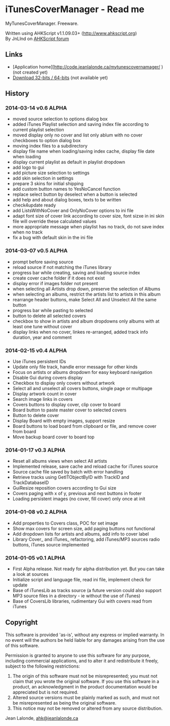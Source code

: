 # iTunesCoverManager - Read me

MyTunesCoverManager. Freeware.

Written using AHKScript v1.1.09.03+ (http://www.ahkscript.org)  
By JnLlnd on [AHKScript forum](http://ahkscript.org/boards/memberlist.php?mode=viewprofile&u=66)

## Links

* [Application home][http://code.jeanlalonde.ca/mytunescovernamager/ ) (not created yet)
* [Download 32-bits / 64-bits]( http://code.jeanlalonde.ca/ahk/mytunescovernamager/mytunescovernamager.zip ) (not available yet)

## History

### 2014-03-14 v0.6 ALPHA
* moved source selection to options dialog box
* added iTunes Playlist selection and saving index file according to current playlist selection
* moved display only no cover and list only ablum with no cover checkboxes to option dialog box
* moving index files to a subdirectory
* display file name when loading/saving index cache, display file date when loading
* display current playlist as default in playlist dropdown
* add logo to gui
* add picture size selection to settings
* add skin selection in settings
* prepare 3 skins for initial shipping
* add custom button names to YesNoCancel function
* replace select button by deselect when a button is selected
* add help and about dialog boxes, texts to be written
* check4update ready
* add ListsWithNoCover and OnlyNoCover options to ini file
* adapt font size of cover link according to cover size, font sizxe in ini skin file will override these calculated values
* more appropriate message when playlist has no track, do not save index when no track
* fix a bug with default skin in the ini file

### 2014-03-07 v0.5 ALPHA
* prompt before saving source
* reload source if not matching the iTunes library
* progress bar while creating, saving and loading source index
* create cover cache folder if it does not exist
* display error if images folder not present
* when selecting all Artists drop down, preserve the selection of Albums
* when selecting an albums, restrict the artists list to artists in this album
* rearrange header buttons, make Select All and Unselect All the same button
* progress bar while pasting to selected
* button to delete all selected covers
* checkbox to show in artists and album dropdowns only albums with at least one tune without cover
* display links when no cover, linkes re-arranged, added track info duration, year and comment

### 2014-02-15 v0.4 ALPHA
* Use iTunes persistent IDs
* Update only file track, handle error message for other kinds
* Focus on artists or albums dropdown for easy keyboard navigation
* Disable Gui during covers display
* Checkbox to display only covers without artwork
* Select all and unselect all covers buttons, single page or multipage
* Display artwork count in cover
* Search image links in covers
* Covers buttons to display cover, clip cover to board
* Board button to paste master cover to selected covers
* Button to delete cover
* Display Board with empty images, support resize
* Board buttons to load board from clipboard or file, and remove cover from board
* Move backup board cover to board top

### 2014-01-17 v0.3 ALPHA
* Reset all albums views when select All artists
* Implemented release, save cache and reload cache for iTunes source
* Source cache file saved by batch with error handling
* Retrieve tracks using GetITObjectByID with TrackID and TrackDatabaseID
* GuiResize reposition covers according to Gui size
* Covers paging with x of y, previous and next buttons in footer
* Loading persistent images (no cover, fill cover) only once at init

### 2014-01-08 v0.2 ALPHA
* Add properties to Covers class, POC for set image
* Show max covers for screen size, add paging buttons not functional
* Add dropdown lists for artists and albums, add info to cover label
* Library Cover_ and iTunes_ refactoring, add iTunes/MP3 sources radio buttons, iTunes source implemented

### 2014-01-05 v0.1 ALPHA
* First Alpha release. Not ready for alpha distribution yet. But you can take a look at sources
* Initialize script and language file, read ini file, implement check for update
* Base of iTunesLib as tracks source (a future version could also support MP3 source files in a directory - ie without the use of iTunes)
* Base of CoversLib libraries, rudimentary Gui with covers read from iTunes


## <a name="copyright"></a>Copyright

This software is provided 'as-is', without any express or implied warranty.  In no event will the authors be held liable for any damages arising from the use of this software.  
  
Permission is granted to anyone to use this software for any purpose, including commercial applications, and to alter it and redistribute it freely, subject to the following restrictions:  
  
1. The origin of this software must not be misrepresented; you must not claim that you wrote the original software. If you use this software in a product, an acknowledgment in the product documentation would be appreciated but is not required.  
2. Altered source versions must be plainly marked as such, and must not be misrepresented as being the original software.  
3. This notice may not be removed or altered from any source distribution.  
  
Jean Lalonde, <A HREF="mailto:ahk@jeanlalonde.ca">ahk@jeanlalonde.ca</A>


